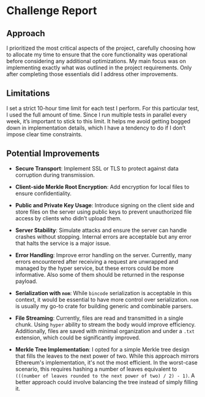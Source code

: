 # Challenge Report

## Approach

I prioritized the most critical aspects of the project, carefully choosing how to allocate my time to ensure that the core functionality was operational before considering any additional optimizations. My main focus was on implementing exactly what was outlined in the project requirements. Only after completing those essentials did I address other improvements.

## Limitations

I set a strict 10-hour time limit for each test I perform. For this particular test, I used the full amount of time. Since I run multiple tests in parallel every week, it’s important to stick to this limit. It helps me avoid getting bogged down in implementation details, which I have a tendency to do if I don’t impose clear time constraints.

## Potential Improvements

- **Secure Transport**: Implement SSL or TLS to protect against data corruption during transmission.
  
- **Client-side Merkle Root Encryption**: Add encryption for local files to ensure confidentiality.
  
- **Public and Private Key Usage**: Introduce signing on the client side and store files on the server using public keys to prevent unauthorized file access by clients who didn’t upload them.

- **Server Stability**: Simulate attacks and ensure the server can handle crashes without stopping. Internal errors are acceptable but any error that halts the service is a major issue.

- **Error Handling**: Improve error handling on the server. Currently, many errors encountered after receiving a request are unwrapped and managed by the hyper service, but these errors could be more informative. Also some of them should be returned in the response payload.

- **Serialization with `nom`**: While `bincode` serialization is acceptable in this context, it would be essential to have more control over serialization. `nom` is usually my go-to crate for building generic and combinable parsers.

- **File Streaming**: Currently, files are read and transmitted in a single chunk. Using `hyper` ability to stream the body would improve efficiency. Additionally, files are saved with minimal organization and under a `.txt` extension, which could be significantly improved.

- **Merkle Tree Implementation**: I opted for a simple Merkle tree design that fills the leaves to the next power of two. While this approach mirrors Ethereum's implementation, it's not the most efficient. In the worst-case scenario, this requires hashing a number of leaves equivalent to `(((number of leaves rounded to the next power of two) / 2) - 1)`. A better approach could involve balancing the tree instead of simply filling it.
